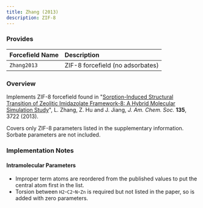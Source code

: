 ```yaml
---
title: Zhang (2013)
description: ZIF-8
---
```


### Provides

|Forcefield Name|Description|
|:--------------|:----------|
|`Zhang2013`|ZIF-8 forcefield (no adsorbates)|

### Overview

Implements ZIF-8 forcefield found in "[Sorption-Induced Structural Transition of Zeolitic Imidazolate Framework-8: A Hybrid Molecular Simulation Study](https://dx.doi.org/10.1021/ja401129h)", L. Zhang, Z. Hu and J. Jiang, _J. Am. Chem. Soc._ **135**, 3722 (2013).

Covers only ZIF-8 parameters listed in the supplementary information. Sorbate parameters are not included.

### Implementation Notes

#### Intramolecular Parameters

- Improper term atoms are reordered from the published values to put the central atom first in the list.
- Torsion between `H2`-`C2`-`N`-`Zn` is required but not listed in the paper, so is added with zero parameters.
